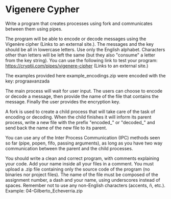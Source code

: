 # **Vigenere Cypher**

Write a program that creates processes using fork and communicates between them using pipes.

The program will be able to encode or decode messages using the Vigenère cipher (Links to an external site.). The messages and the key should be all in lowercase letters. Use only the English alphabet. Characters other than letters will be left the same (but they also "consume" a letter from the key string). You can use the following link to test your program: https://cryptii.com/pipes/vigenere-cipher (Links to an external site.)

The examples provided here example_encodings.zip were encoded with the key: prograavanzada

The main process will wait for user input. The users can choose to encode or decode a message, then provide the name of the file that contains the message. Finally the user provides the encryption key.

A fork is used to create a child process that will take care of the task of encoding or decoding. When the child finishes it will inform its parent process, write a new file with the prefix "encoded_" or "decoded_" and send back the name of the new file to its parent.

You can use any of the Inter Process Communication (IPC) methods seen so far (pipe, popen, fifo, passing arguments), as long as you have two way communication between the parent and the child processes.

You should write a clean and correct program, with comments explaining your code. Add your name inside all your files in a comment. You must upload a .zip file containing only the source code of the program (no binaries nor project files). The name of the file must be composed of the assignment number, a dash and your name, using underscores instead of spaces. Remember not to use any non-English characters (accents, ñ, etc.). Example: 04-Gilberto_Echeverria.zip